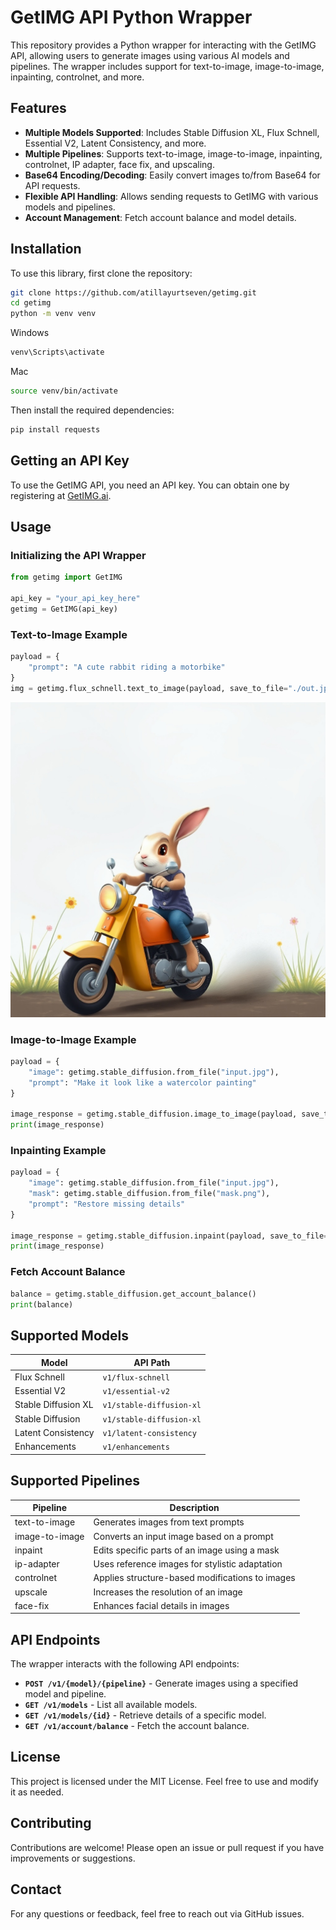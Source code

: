# GetIMG API Python Wrapper

This repository provides a Python wrapper for interacting with the GetIMG API, allowing users to generate images using various AI models and pipelines. The wrapper includes support for text-to-image, image-to-image, inpainting, controlnet, and more.

## Features

- **Multiple Models Supported**: Includes Stable Diffusion XL, Flux Schnell, Essential V2, Latent Consistency, and more.
- **Multiple Pipelines**: Supports text-to-image, image-to-image, inpainting, controlnet, IP adapter, face fix, and upscaling.
- **Base64 Encoding/Decoding**: Easily convert images to/from Base64 for API requests.
- **Flexible API Handling**: Allows sending requests to GetIMG with various models and pipelines.
- **Account Management**: Fetch account balance and model details.

## Installation

To use this library, first clone the repository:

```sh
git clone https://github.com/atillayurtseven/getimg.git
cd getimg
python -m venv venv
```
Windows
```sh
venv\Scripts\activate
```
Mac
```sh
source venv/bin/activate
```

Then install the required dependencies:

```sh
pip install requests
```

## Getting an API Key

To use the GetIMG API, you need an API key. You can obtain one by registering at [GetIMG.ai](https://getimg.ai/).

## Usage

### Initializing the API Wrapper

```python
from getimg import GetIMG

api_key = "your_api_key_here"
getimg = GetIMG(api_key)
```

### Text-to-Image Example

```python
payload = {
    "prompt": "A cute rabbit riding a motorbike"
}
img = getimg.flux_schnell.text_to_image(payload, save_to_file="./out.jpeg")
```
![Output](out.jpeg)

### Image-to-Image Example

```python
payload = {
    "image": getimg.stable_diffusion.from_file("input.jpg"),
    "prompt": "Make it look like a watercolor painting"
}

image_response = getimg.stable_diffusion.image_to_image(payload, save_to_file="output.jpg")
print(image_response)
```

### Inpainting Example

```python
payload = {
    "image": getimg.stable_diffusion.from_file("input.jpg"),
    "mask": getimg.stable_diffusion.from_file("mask.png"),
    "prompt": "Restore missing details"
}

image_response = getimg.stable_diffusion.inpaint(payload, save_to_file="output.jpg")
print(image_response)
```

### Fetch Account Balance

```python
balance = getimg.stable_diffusion.get_account_balance()
print(balance)
```

## Supported Models

| Model | API Path |
|--------|-----------|
| Flux Schnell | `v1/flux-schnell` |
| Essential V2 | `v1/essential-v2` |
| Stable Diffusion XL | `v1/stable-diffusion-xl` |
| Stable Diffusion | `v1/stable-diffusion-xl` |
| Latent Consistency | `v1/latent-consistency` |
| Enhancements | `v1/enhancements` |

## Supported Pipelines

| Pipeline | Description |
|----------|-------------|
| text-to-image | Generates images from text prompts |
| image-to-image | Converts an input image based on a prompt |
| inpaint | Edits specific parts of an image using a mask |
| ip-adapter | Uses reference images for stylistic adaptation |
| controlnet | Applies structure-based modifications to images |
| upscale | Increases the resolution of an image |
| face-fix | Enhances facial details in images |

## API Endpoints

The wrapper interacts with the following API endpoints:

- **`POST /v1/{model}/{pipeline}`** - Generate images using a specified model and pipeline.
- **`GET /v1/models`** - List all available models.
- **`GET /v1/models/{id}`** - Retrieve details of a specific model.
- **`GET /v1/account/balance`** - Fetch the account balance.

## License

This project is licensed under the MIT License. Feel free to use and modify it as needed.

## Contributing

Contributions are welcome! Please open an issue or pull request if you have improvements or suggestions.

## Contact

For any questions or feedback, feel free to reach out via GitHub issues.


